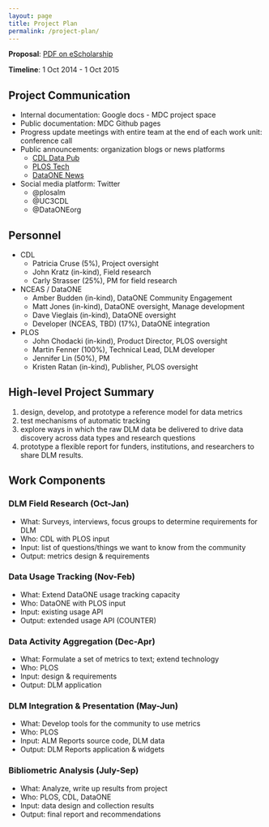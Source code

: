 ```yaml
---
layout: page
title: Project Plan
permalink: /project-plan/
---
```


**Proposal**: [PDF on eScholarship](http://escholarship.org/uc/item/9kf081vf)

**Timeline**: 1 Oct 2014 - 1 Oct 2015

## Project Communication

* Internal documentation: Google docs - MDC project space 
* Public documentation: MDC Github pages 
* Progress update meetings with entire team at the end of each work unit: conference call
* Public announcements: organization blogs or news platforms
  * [CDL Data Pub](http://datapub.cdlib.org)
  * [PLOS Tech](http://blogs.plos.org/tech)
  * [DataONE News](https://www.dataone.org/news)
* Social media platform: Twitter
  * @plosalm
  * @UC3CDL
  * @DataONEorg

## Personnel

* CDL
  * Patricia Cruse (5%), Project oversight
  * John Kratz (in-kind), Field research
  * Carly Strasser (25%), PM for field research
* NCEAS / DataONE
  * Amber Budden (in-kind), DataONE Community Engagement
  * Matt Jones (in-kind), DataONE oversight, Manage development
  * Dave Vieglais (in-kind), DataONE oversight
  * Developer (NCEAS, TBD) (17%), DataONE integration
* PLOS
  * John Chodacki (in-kind), Product Director, PLOS oversight
  * Martin Fenner (100%), Technical Lead, DLM developer
  * Jennifer Lin (50%), PM
  * Kristen Ratan (in-kind), Publisher,  PLOS oversight


## High-level Project Summary

1. design, develop, and prototype a reference model for data metrics
1. test mechanisms of automatic tracking
1. explore ways in which the raw DLM data be delivered to drive data discovery across data types and research questions
1. prototype a flexible report for funders, institutions, and researchers to share DLM results.  

## Work Components

### DLM Field Research (Oct-Jan)

  * What: Surveys, interviews, focus groups to determine requirements for DLM
  * Who: CDL with PLOS input
  * Input: list of questions/things we want to know from the community
  * Output: metrics design & requirements

### Data Usage Tracking (Nov-Feb)

  * What: Extend DataONE usage tracking capacity 
  * Who: DataONE with PLOS input
  * Input: existing usage API
  * Output: extended usage API (COUNTER)
 
### Data Activity Aggregation (Dec-Apr)

  * What: Formulate a set of metrics to text; extend technology
  * Who: PLOS
  * Input: design & requirements
  * Output: DLM application
 
### DLM Integration & Presentation (May-Jun)

  * What:  Develop tools for the community to use metrics
  * Who: PLOS 
  * Input: ALM Reports source code, DLM data
  * Output: DLM Reports application & widgets
  
### Bibliometric Analysis (July-Sep)

  * What: Analyze, write up results from project
  * Who: PLOS, CDL, DataONE
  * Input: data design and collection results
  * Output: final report and recommendations

